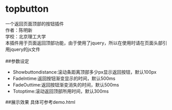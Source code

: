 # topbutton
一个返回页面顶部的按钮插件
<br/>
作者：陈明新
<br/>
学校：北京理工大学
<br/>
本插件用于页面返回顶部功能，由于使用了jquery，所以在使用时请在页面头部引用jquery的js文件
<br/><br/>
##参数设定
* Showbuttondistance:滚动条距离顶部多少px显示返回按钮，默认100px
* FadeIntime:返回按钮渐变显示的时间，默认500ms
* FadeOuttime:返回按钮渐变消失的时间，默认500ms
* Totoptime:滚动返回顶部所用时间，默认300ms   

##展示效果
具体可参考demo.html
